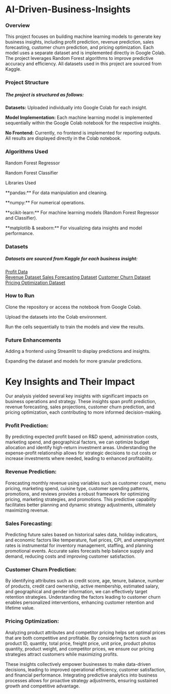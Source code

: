 # AI-Driven-Business-Insights

<h3>Overview</h3>

This project focuses on building machine learning models to generate key business insights, including profit prediction, revenue prediction, sales forecasting, customer churn prediction, and pricing optimization. Each model uses a separate dataset and is implemented directly in Google Colab. The project leverages Random Forest algorithms to improve predictive accuracy and efficiency. All datasets used in this project are sourced from Kaggle.

<h3>Project Structure</h3>

<h5>The project is structured as follows:</h5>

**Datasets:** Uploaded individually into Google Colab for each insight.

**Model Implementation:** Each machine learning model is implemented sequentially within the Google Colab notebook for the respective insights.

**No Frontend:** Currently, no frontend is implemented for reporting outputs. All results are displayed directly in the Colab notebook.

<h3>Algorithms Used</h3>
<p>Random Forest Regressor</p>
<p>Random Forest Classifier</p>

</h3>Libraries Used</h3>

<p>**pandas:** For data manipulation and cleaning.</p>
<p>**numpy:** For numerical operations.</p>
<p>**scikit-learn:** For machine learning models (Random Forest Regressor and Classifier).</p>
<p>**matplotlib & seaborn:** For visualizing data insights and model performance.</p>

<h3>Datasets</h3>

<h5>Datasets are sourced from Kaggle for each business insight:</h5>
<a href="https://www.kaggle.com/datasets/pythonafroz/companies-profit"> Profit Data </a><br>
<a href="https://www.kaggle.com/datasets/mrsimple07/restaurants-revenue-prediction"> Revenue Dataset
Sales Forecasting Dataset</a>
<a href="https://www.kaggle.com/datasets/saurabhbadole/bank-customer-churn-prediction-dataset"> Customer Churn Dataset</a>
<a href="https://www.kaggle.com/datasets/suddharshan/retail-price-optimization"> Pricing Optimization Dataset</a>

<h3>How to Run</h3>
<p>Clone the repository or access the notebook from Google Colab.</p>
<p>Upload the datasets into the Colab environment.</p>
<p>Run the cells sequentially to train the models and view the results.</p>

<h3>Future Enhancements</h3>
<p>Adding a frontend using Streamlit to display predictions and insights.</p>
<p>Expanding the dataset and models for more granular predictions.</p>



<h1> Key Insights and Their Impact </h1>

<p>Our analysis yielded several key insights with significant impacts on business operations and strategy. These insights span profit prediction, revenue forecasting, sales projections, customer churn prediction, and pricing optimization, each contributing to more informed decision-making.</p>

<h3>Profit Prediction:</h3>
By predicting expected profit based on R&D spend, administration costs, marketing spend, and geographical factors, we can optimize budget allocation and identify high-return investment areas. Understanding the expense-profit relationship allows for strategic decisions to cut costs or increase investments where needed, leading to enhanced profitability.

<h3>Revenue Prediction:</h3>
Forecasting monthly revenue using variables such as customer count, menu pricing, marketing spend, cuisine type, customer spending patterns, promotions, and reviews provides a robust framework for optimizing pricing, marketing strategies, and promotions. This predictive capability facilitates better planning and dynamic strategy adjustments, ultimately maximizing revenue.

<h3>Sales Forecasting:</h3> 
Predicting future sales based on historical sales data, holiday indicators, and economic factors like temperature, fuel prices, CPI, and unemployment rates is instrumental for inventory management, staffing, and planning promotional events. Accurate sales forecasts help balance supply and demand, reducing costs and improving customer satisfaction.

<h3>Customer Churn Prediction:</h3>
By identifying attributes such as credit score, age, tenure, balance, number of products, credit card ownership, active membership, estimated salary, and geographical and gender information, we can effectively target retention strategies. Understanding the factors leading to customer churn enables personalized interventions, enhancing customer retention and lifetime value.

<h3>Pricing Optimization:</h3>
Analyzing product attributes and competitor pricing helps set optimal prices that are both competitive and profitable. By considering factors such as product ID, quantity, total price, freight price, unit price, product photos quantity, product weight, and competitor prices, we ensure our pricing strategies attract customers while maximizing profits.

<p>These insights collectively empower businesses to make data-driven decisions, leading to improved operational efficiency, customer satisfaction, and financial performance. Integrating predictive analytics into business processes allows for proactive strategy adjustments, ensuring sustained growth and competitive advantage.</p>
